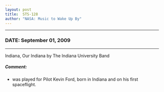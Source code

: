 ```yaml
---
layout: post
title:  STS-128
author: "NASA: Music to Wake Up By"
---
```


----
### DATE: September 01, 2009
----
Indiana, Our Indiana by The Indiana University Band

##### Comment:
* was played for Pilot Kevin Ford, born in Indiana and on his first spaceflight.
